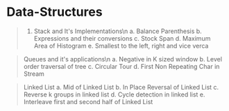 # Data-Structures

> 1. Stack and It's Implementations\n
a. Balance Parenthesis
b. Expressions and their conversions
c. Stock Span
d. Maximum Area of Histogram
e. Smallest to the left, right and vice verca

> Queues and it's applications\n
a. Negative in K sized window
b. Level order traversal of tree
c. Circular Tour
d. First Non Repeating Char in Stream

> Linked List
a. Mid of Linked List
b. In Place Reversal of Linked List
c. Reverse k groups in linked list
d. Cycle detection in linked list
e. Interleave first and second half of Linked List
